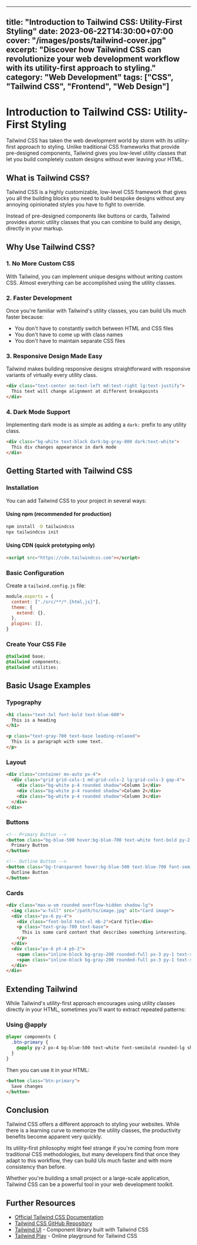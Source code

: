 
---
title: "Introduction to Tailwind CSS: Utility-First Styling"
date: 2023-06-22T14:30:00+07:00
cover: "/images/posts/tailwind-cover.jpg"
excerpt: "Discover how Tailwind CSS can revolutionize your web development workflow with its utility-first approach to styling."
category: "Web Development"
tags: ["CSS", "Tailwind CSS", "Frontend", "Web Design"]
---

# Introduction to Tailwind CSS: Utility-First Styling

Tailwind CSS has taken the web development world by storm with its utility-first approach to styling. Unlike traditional CSS frameworks that provide pre-designed components, Tailwind gives you low-level utility classes that let you build completely custom designs without ever leaving your HTML.

## What is Tailwind CSS?

Tailwind CSS is a highly customizable, low-level CSS framework that gives you all the building blocks you need to build bespoke designs without any annoying opinionated styles you have to fight to override.

Instead of pre-designed components like buttons or cards, Tailwind provides atomic utility classes that you can combine to build any design, directly in your markup.

## Why Use Tailwind CSS?

### 1. No More Custom CSS

With Tailwind, you can implement unique designs without writing custom CSS. Almost everything can be accomplished using the utility classes.

### 2. Faster Development

Once you're familiar with Tailwind's utility classes, you can build UIs much faster because:
- You don't have to constantly switch between HTML and CSS files
- You don't have to come up with class names
- You don't have to maintain separate CSS files

### 3. Responsive Design Made Easy

Tailwind makes building responsive designs straightforward with responsive variants of virtually every utility class.

```html
<div class="text-center sm:text-left md:text-right lg:text-justify">
  This text will change alignment at different breakpoints
</div>
```

### 4. Dark Mode Support

Implementing dark mode is as simple as adding a `dark:` prefix to any utility class.

```html
<div class="bg-white text-black dark:bg-gray-800 dark:text-white">
  This div changes appearance in dark mode
</div>
```

## Getting Started with Tailwind CSS

### Installation

You can add Tailwind CSS to your project in several ways:

#### Using npm (recommended for production)

```bash
npm install -D tailwindcss
npx tailwindcss init
```

#### Using CDN (quick prototyping only)

```html
<script src="https://cdn.tailwindcss.com"></script>
```

### Basic Configuration

Create a `tailwind.config.js` file:

```javascript
module.exports = {
  content: ["./src/**/*.{html,js}"],
  theme: {
    extend: {},
  },
  plugins: [],
}
```

### Create Your CSS File

```css
@tailwind base;
@tailwind components;
@tailwind utilities;
```

## Basic Usage Examples

### Typography

```html
<h1 class="text-3xl font-bold text-blue-600">
  This is a heading
</h1>

<p class="text-gray-700 text-base leading-relaxed">
  This is a paragraph with some text.
</p>
```

### Layout

```html
<div class="container mx-auto px-4">
  <div class="grid grid-cols-1 md:grid-cols-2 lg:grid-cols-3 gap-4">
    <div class="bg-white p-4 rounded shadow">Column 1</div>
    <div class="bg-white p-4 rounded shadow">Column 2</div>
    <div class="bg-white p-4 rounded shadow">Column 3</div>
  </div>
</div>
```

### Buttons

```html
<!-- Primary Button -->
<button class="bg-blue-500 hover:bg-blue-700 text-white font-bold py-2 px-4 rounded">
  Primary Button
</button>

<!-- Outline Button -->
<button class="bg-transparent hover:bg-blue-500 text-blue-700 font-semibold hover:text-white py-2 px-4 border border-blue-500 hover:border-transparent rounded">
  Outline Button
</button>
```

### Cards

```html
<div class="max-w-sm rounded overflow-hidden shadow-lg">
  <img class="w-full" src="/path/to/image.jpg" alt="Card image">
  <div class="px-6 py-4">
    <div class="font-bold text-xl mb-2">Card Title</div>
    <p class="text-gray-700 text-base">
      This is some card content that describes something interesting.
    </p>
  </div>
  <div class="px-6 pt-4 pb-2">
    <span class="inline-block bg-gray-200 rounded-full px-3 py-1 text-sm font-semibold text-gray-700 mr-2 mb-2">#tag1</span>
    <span class="inline-block bg-gray-200 rounded-full px-3 py-1 text-sm font-semibold text-gray-700 mr-2 mb-2">#tag2</span>
  </div>
</div>
```

## Extending Tailwind

While Tailwind's utility-first approach encourages using utility classes directly in your HTML, sometimes you'll want to extract repeated patterns:

### Using @apply

```css
@layer components {
  .btn-primary {
    @apply py-2 px-4 bg-blue-500 text-white font-semibold rounded-lg shadow-md hover:bg-blue-700 focus:outline-none focus:ring-2 focus:ring-blue-400 focus:ring-opacity-75;
  }
}
```

Then you can use it in your HTML:

```html
<button class="btn-primary">
  Save changes
</button>
```

## Conclusion

Tailwind CSS offers a different approach to styling your websites. While there is a learning curve to memorize the utility classes, the productivity benefits become apparent very quickly.

Its utility-first philosophy might feel strange if you're coming from more traditional CSS methodologies, but many developers find that once they adapt to this workflow, they can build UIs much faster and with more consistency than before.

Whether you're building a small project or a large-scale application, Tailwind CSS can be a powerful tool in your web development toolkit.

## Further Resources

- [Official Tailwind CSS Documentation](https://tailwindcss.com/docs)
- [Tailwind CSS GitHub Repository](https://github.com/tailwindlabs/tailwindcss)
- [Tailwind UI](https://tailwindui.com/) - Component library built with Tailwind CSS
- [Tailwind Play](https://play.tailwindcss.com/) - Online playground for Tailwind CSS
